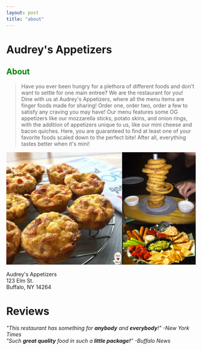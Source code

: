 ```yaml
---
layout: post
title: "about"
---
```


# Audrey's Appetizers

## <span style="color:green">About</span>

>Have you ever been hungry for a plethora of different foods and don't want to settle for one main entree?
>We are the restaurant for you! Dine with us at Audrey's Appetizers, where all the menu items are finger
>foods made for sharing! Order one, order two, order a few to satisfy any craving you may have! Our menu
>features some OG appetizers like our mozzarella sticks, potato skins, and onion rings, with the addition of
>appetizers unique to us, like our mini cheese and bacon quiches. Here, you are guaranteed to find at least one
>of your favorite foods scaled down to the perfect bite! After all, everything tastes better when it's mini!

![logo](./assets/images/food-image.png)

Audrey's Appetizers <br>
123 Elm St. <br>
Buffalo, NY 14264

# Reviews

*"This restaurant has something for __anybody__ and __everybody__!" -New York Times* <br>
*"Such __great quality__ food in such a __little package!__" -Buffalo News*

